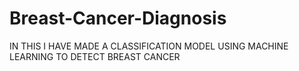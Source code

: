 # Breast-Cancer-Diagnosis
IN THIS I HAVE MADE A CLASSIFICATION MODEL USING MACHINE LEARNING TO DETECT BREAST CANCER

